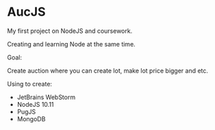 # AucJS

My first project on NodeJS and coursework. 

Creating and learning Node at the same time.

Goal:

Create auction where you can create lot, make lot price bigger and etc.

Using to create:

- JetBrains WebStorm
- NodeJS 10.11
- PugJS
- MongoDB
